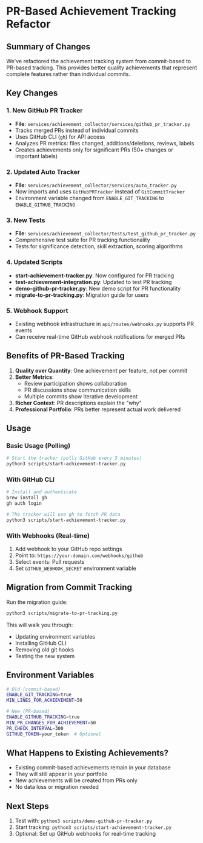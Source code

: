 # PR-Based Achievement Tracking Refactor

## Summary of Changes

We've refactored the achievement tracking system from commit-based to PR-based tracking. This provides better quality achievements that represent complete features rather than individual commits.

## Key Changes

### 1. New GitHub PR Tracker
- **File**: `services/achievement_collector/services/github_pr_tracker.py`
- Tracks merged PRs instead of individual commits
- Uses GitHub CLI (`gh`) for API access
- Analyzes PR metrics: files changed, additions/deletions, reviews, labels
- Creates achievements only for significant PRs (50+ changes or important labels)

### 2. Updated Auto Tracker
- **File**: `services/achievement_collector/services/auto_tracker.py`
- Now imports and uses `GitHubPRTracker` instead of `GitCommitTracker`
- Environment variable changed from `ENABLE_GIT_TRACKING` to `ENABLE_GITHUB_TRACKING`

### 3. New Tests
- **File**: `services/achievement_collector/tests/test_github_pr_tracker.py`
- Comprehensive test suite for PR tracking functionality
- Tests for significance detection, skill extraction, scoring algorithms

### 4. Updated Scripts
- **start-achievement-tracker.py**: Now configured for PR tracking
- **test-achievement-integration.py**: Updated to test PR tracking
- **demo-github-pr-tracker.py**: New demo script for PR functionality
- **migrate-to-pr-tracking.py**: Migration guide for users

### 5. Webhook Support
- Existing webhook infrastructure in `api/routes/webhooks.py` supports PR events
- Can receive real-time GitHub webhook notifications for merged PRs

## Benefits of PR-Based Tracking

1. **Quality over Quantity**: One achievement per feature, not per commit
2. **Better Metrics**: 
   - Review participation shows collaboration
   - PR discussions show communication skills
   - Multiple commits show iterative development
3. **Richer Context**: PR descriptions explain the "why"
4. **Professional Portfolio**: PRs better represent actual work delivered

## Usage

### Basic Usage (Polling)
```bash
# Start the tracker (polls GitHub every 5 minutes)
python3 scripts/start-achievement-tracker.py
```

### With GitHub CLI
```bash
# Install and authenticate
brew install gh
gh auth login

# The tracker will use gh to fetch PR data
python3 scripts/start-achievement-tracker.py
```

### With Webhooks (Real-time)
1. Add webhook to your GitHub repo settings
2. Point to: `https://your-domain.com/webhooks/github`
3. Select events: Pull requests
4. Set `GITHUB_WEBHOOK_SECRET` environment variable

## Migration from Commit Tracking

Run the migration guide:
```bash
python3 scripts/migrate-to-pr-tracking.py
```

This will walk you through:
- Updating environment variables
- Installing GitHub CLI
- Removing old git hooks
- Testing the new system

## Environment Variables

```bash
# Old (commit-based)
ENABLE_GIT_TRACKING=true
MIN_LINES_FOR_ACHIEVEMENT=50

# New (PR-based)
ENABLE_GITHUB_TRACKING=true
MIN_PR_CHANGES_FOR_ACHIEVEMENT=50
PR_CHECK_INTERVAL=300
GITHUB_TOKEN=your_token  # Optional
```

## What Happens to Existing Achievements?

- Existing commit-based achievements remain in your database
- They will still appear in your portfolio
- New achievements will be created from PRs only
- No data loss or migration needed

## Next Steps

1. Test with: `python3 scripts/demo-github-pr-tracker.py`
2. Start tracking: `python3 scripts/start-achievement-tracker.py`
3. Optional: Set up GitHub webhooks for real-time tracking